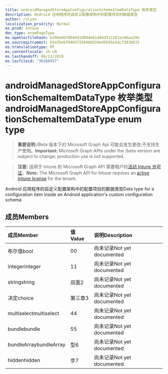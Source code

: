 ```yaml
---
title: androidManagedStoreAppConfigurationSchemaItemDataType 枚举类型
description: Android 应用程序的自定义配置架构中的配置项目的数据类型
author: rolyon
localization_priority: Normal
ms.prod: Intune
doc_type: enumPageType
ms.openlocfilehash: b398e6b78946d1d804e61d84d512261a106aa20e
ms.sourcegitcommit: b5425ebf648572569b032ded5b56e1dcf3830515
ms.translationtype: MT
ms.contentlocale: zh-CN
ms.lasthandoff: 08/13/2019
ms.locfileid: "36366957"
---
```

# <a name="androidmanagedstoreappconfigurationschemaitemdatatype-enum-type"></a><span data-ttu-id="31dc7-103">androidManagedStoreAppConfigurationSchemaItemDataType 枚举类型</span><span class="sxs-lookup"><span data-stu-id="31dc7-103">androidManagedStoreAppConfigurationSchemaItemDataType enum type</span></span>

> <span data-ttu-id="31dc7-104">**重要说明:**/Beta 版本下的 Microsoft Graph Api 可能会发生更改;不支持生产使用。</span><span class="sxs-lookup"><span data-stu-id="31dc7-104">**Important:** Microsoft Graph APIs under the /beta version are subject to change; production use is not supported.</span></span>

> <span data-ttu-id="31dc7-105">**注意:** 适用于 Intune 的 Microsoft Graph API 需要租户的[活动 Intune 许可证](https://go.microsoft.com/fwlink/?linkid=839381)。</span><span class="sxs-lookup"><span data-stu-id="31dc7-105">**Note:** The Microsoft Graph API for Intune requires an [active Intune license](https://go.microsoft.com/fwlink/?linkid=839381) for the tenant.</span></span>

<span data-ttu-id="31dc7-106">Android 应用程序的自定义配置架构中的配置项目的数据类型</span><span class="sxs-lookup"><span data-stu-id="31dc7-106">Data type for a configuration item inside an Android application's custom configuration schema</span></span>

## <a name="members"></a><span data-ttu-id="31dc7-107">成员</span><span class="sxs-lookup"><span data-stu-id="31dc7-107">Members</span></span>
|<span data-ttu-id="31dc7-108">成员</span><span class="sxs-lookup"><span data-stu-id="31dc7-108">Member</span></span>|<span data-ttu-id="31dc7-109">值</span><span class="sxs-lookup"><span data-stu-id="31dc7-109">Value</span></span>|<span data-ttu-id="31dc7-110">说明</span><span class="sxs-lookup"><span data-stu-id="31dc7-110">Description</span></span>|
|:---|:---|:---|
|<span data-ttu-id="31dc7-111">布尔值</span><span class="sxs-lookup"><span data-stu-id="31dc7-111">bool</span></span>|<span data-ttu-id="31dc7-112">0</span><span class="sxs-lookup"><span data-stu-id="31dc7-112">0</span></span>|<span data-ttu-id="31dc7-113">尚未记录</span><span class="sxs-lookup"><span data-stu-id="31dc7-113">Not yet documented</span></span>|
|<span data-ttu-id="31dc7-114">integer</span><span class="sxs-lookup"><span data-stu-id="31dc7-114">integer</span></span>|<span data-ttu-id="31dc7-115">1</span><span class="sxs-lookup"><span data-stu-id="31dc7-115">1</span></span>|<span data-ttu-id="31dc7-116">尚未记录</span><span class="sxs-lookup"><span data-stu-id="31dc7-116">Not yet documented</span></span>|
|<span data-ttu-id="31dc7-117">string</span><span class="sxs-lookup"><span data-stu-id="31dc7-117">string</span></span>|<span data-ttu-id="31dc7-118">双面</span><span class="sxs-lookup"><span data-stu-id="31dc7-118">2</span></span>|<span data-ttu-id="31dc7-119">尚未记录</span><span class="sxs-lookup"><span data-stu-id="31dc7-119">Not yet documented</span></span>|
|<span data-ttu-id="31dc7-120">决定</span><span class="sxs-lookup"><span data-stu-id="31dc7-120">choice</span></span>|<span data-ttu-id="31dc7-121">第三章</span><span class="sxs-lookup"><span data-stu-id="31dc7-121">3</span></span>|<span data-ttu-id="31dc7-122">尚未记录</span><span class="sxs-lookup"><span data-stu-id="31dc7-122">Not yet documented</span></span>|
|<span data-ttu-id="31dc7-123">multiselect</span><span class="sxs-lookup"><span data-stu-id="31dc7-123">multiselect</span></span>|<span data-ttu-id="31dc7-124">4</span><span class="sxs-lookup"><span data-stu-id="31dc7-124">4</span></span>|<span data-ttu-id="31dc7-125">尚未记录</span><span class="sxs-lookup"><span data-stu-id="31dc7-125">Not yet documented</span></span>|
|<span data-ttu-id="31dc7-126">bundle</span><span class="sxs-lookup"><span data-stu-id="31dc7-126">bundle</span></span>|<span data-ttu-id="31dc7-127">5</span><span class="sxs-lookup"><span data-stu-id="31dc7-127">5</span></span>|<span data-ttu-id="31dc7-128">尚未记录</span><span class="sxs-lookup"><span data-stu-id="31dc7-128">Not yet documented</span></span>|
|<span data-ttu-id="31dc7-129">bundleArray</span><span class="sxs-lookup"><span data-stu-id="31dc7-129">bundleArray</span></span>|<span data-ttu-id="31dc7-130">型</span><span class="sxs-lookup"><span data-stu-id="31dc7-130">6</span></span>|<span data-ttu-id="31dc7-131">尚未记录</span><span class="sxs-lookup"><span data-stu-id="31dc7-131">Not yet documented</span></span>|
|<span data-ttu-id="31dc7-132">hidden</span><span class="sxs-lookup"><span data-stu-id="31dc7-132">hidden</span></span>|<span data-ttu-id="31dc7-133">步</span><span class="sxs-lookup"><span data-stu-id="31dc7-133">7</span></span>|<span data-ttu-id="31dc7-134">尚未记录</span><span class="sxs-lookup"><span data-stu-id="31dc7-134">Not yet documented</span></span>|



